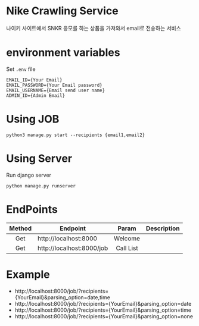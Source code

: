 # Nike Crawling Service
나이키 사이트에서 SNKR 응모를 하는 상품을 가져와서 email로 전송하는 서비스

# environment variables
Set `.env` file
```
EMAIL_ID={Your Email}
EMAIL_PASSWORD={Your Email password}
EMAIL_USERNAME={Email send user name}
ADMIN_ID={Admin Email}
```

# Using JOB
```commandline
python3 manage.py start --recipients {email1,email2}
```

# Using Server
Run django server
```commandline
python manage.py runserver
```

# EndPoints
| Method | Endpoint                         |   Param   | Description |
|:------:|----------------------------------|:---------:|:-----------:|
|  Get   | http://localhost:8000            |  Welcome  |             |
|  Get   | http://localhost:8000/job        | Call List |             |

# Example
- http://localhost:8000/job/?recipients={YourEmail}&parsing_option=date,time
- http://localhost:8000/job/?recipients={YourEmail}&parsing_option=date
- http://localhost:8000/job/?recipients={YourEmail}&parsing_option=time
- http://localhost:8000/job/?recipients={YourEmail}&parsing_option=none